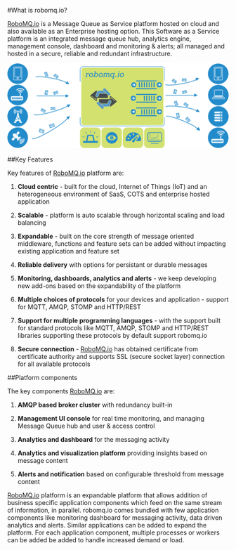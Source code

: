 #What is robomq.io?

<a href="https://www.robomq.io" target="_blank">RoboMQ.io</a>  is a Message Queue as Service platform hosted on cloud and also available as an Enterprise hosting option. This Software as a Service platform is an integrated message queue hub, analytics engine, management console, dashboard and monitoring & alerts; all managed and hosted in a secure, reliable and redundant infrastructure.

![High level schematic diagram of robomq.io platform](./images/overview.png)

##Key Features

Key features of <a href="https://www.robomq.io" target="_blank">RoboMQ.io</a>  platform are:

1. **Cloud centric** - built for the cloud, Internet of Things (IoT) and an heterogeneous environment of SaaS, COTS and enterprise hosted application

2. **Scalable** - platform is auto scalable through horizontal scaling and load balancing

3. **Expandable** - built on the core strength of message oriented middleware, functions and feature sets can be added without impacting existing application and feature set 

4. **Reliable delivery** with options for persistant or durable messages

5. **Monitoring, dashboards, analytics and alerts** - we keep developing new add-ons based on the expandability of the platform  

6. **Multiple choices of protocols** for your devices and application - support for MQTT, AMQP, STOMP and HTTP/REST

7. **Support for multiple programming languages** - with the support built for standard protocols like MQTT, AMQP, STOMP and HTTP/REST libraries supporting these protocols by default support robomq.io

8. **Secure connection** - <a href="https://www.robomq.io" target="_blank">RoboMQ.io</a> has obtained certificate from certificate authority and supports SSL (secure socket layer) connection for all available protocols

##Platform components

The key components <a href="https://www.robomq.io" target="_blank">RoboMQ.io</a>  are:

1. **AMQP based broker cluster** with redundancy built-in

2. **Management UI console** for real time monitoring, and managing Message Queue hub and user & access control

3. **Analytics and dashboard** for the messaging activity

4. **Analytics and visualization platform** providing insights based on message content

5. **Alerts and notification** based on configurable threshold from message content 

<a href="https://www.robomq.io" target="_blank">RoboMQ.io</a>  platform is an expandable platform that allows addition of business specific application components which feed on the same stream of information, in parallel. robomq.io comes bundled with few application components like monitoring dashboard for messaging activity, data driven analytics and alerts. Similar applications can be added to expand the platform. For each application component, multiple processes or workers can be added be added to handle increased demand or load.  